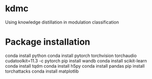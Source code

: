 # kdmc
Using knowledge distillation in modulation classification


# Package installation
conda install python
conda install pytorch torchvision torchaudio cudatoolkit=11.3 -c pytorch
pip install wandb
conda install scikit-learn
conda install tqdm
conda install h5py
conda install pandas
pip install torchattacks
conda install matplotlib
